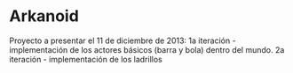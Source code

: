 Arkanoid
========
Proyecto a presentar el 11 de diciembre de 2013:
1a iteración - implementación de los actores básicos (barra y bola) dentro del mundo.
2a iteración - implementación de los ladrillos
